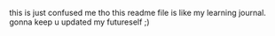 this is just confused me
tho this readme file is like my learning journal.
gonna keep u updated my futureself ;)
